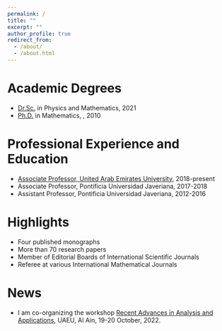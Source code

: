 ```yaml
---
permalink: /
title: ""
excerpt: ""
author_profile: true
redirect_from: 
  - /about/
  - /about.html
---
```


Academic Degrees
======
- [Dr.Sc.](https://en.wikipedia.org/wiki/Doctor_of_Sciences) in Physics and Mathematics, 2021
- [Ph.D.](https://en.wikipedia.org/wiki/Doctor_of_Philosophy) in Mathematics, , 2010

Professional Experience and Education
====== 
- [Associate Professor, United Arab Emirates University](https://cos.uaeu.ac.ae/en/profile.shtml?email=Rafeiro@uaeu.ac.ae), 2018-present
- Associate Professor, Pontificia Universidad Javeriana, 2017-2018 
- Assistant Professor, Pontificia Universidad Javeriana, 2012-2016 

Highlights
======
- Four published monographs
- More than 70 research papers
- Member of Editorial Boards of International Scientific Journals
- Referee at various International Mathematical Journals

News
======
 - I am co-organizing the workshop [Recent Advances in Analysis and Applications](https://conferences.uaeu.ac.ae/raaa2022/en/), UAEU, Al Ain, 19-20 October, 2022.

